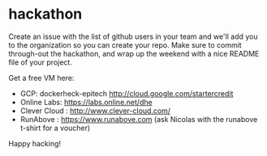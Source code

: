 hackathon
=========

Create an issue with the list of github users in your team and we'll add you to the organization so you can create your repo. Make sure to commit through-out the hackathon, and wrap up the weekend with a nice README file of your project.

Get a free VM here:

* GCP: dockerheck-epitech http://cloud.google.com/startercredit
* Online Labs: https://labs.online.net/dhe
* Clever Cloud : http://www.clever-cloud.com/
* RunAbove : https://www.runabove.com (ask Nicolas with the runabove t-shirt for a voucher)

Happy hacking!
